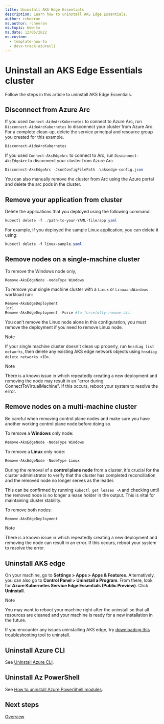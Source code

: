 ```yaml
---
title: Uninstall AKS Edge Essentials
description: Learn how to uninstall AKS Edge Essentials. 
author: rcheeran
ms.author: rcheeran
ms.topic: how-to
ms.date: 12/05/2022
ms.custom:
  - template-how-to
  - devx-track-azurecli
---
```


# Uninstall an AKS Edge Essentials cluster

Follow the steps in this article to uninstall AKS Edge Essentials.

## Disconnect from Azure Arc

If you used `Connect-AideArcKubernetes` to connect to Azure Arc, run `Disconnect-AideArcKubernetes` to disconnect your cluster from Azure Arc. For a complete clean-up, delete the service principal and resource group you created for this example.

```powershell
Disconnect-AideArcKubernetes
```

If you used `Connect-AksEdgeArc` to connect to Arc, run `Disconnect-AksEdgeArc` to disconnect your cluster from Azure Arc.

```powershell
Disconnect-AksEdgeArc -JsonConfigFilePath .\aksedge-config.json
```

You can also manually remove the cluster from Arc using the Azure portal and delete the arc pods in the cluster.

## Remove your application from cluster

Delete the applications that you deployed using the following command.

```powershell
kubectl delete -f ./path-to-your-YAML-file/app.yaml
```

For example, if you deployed the sample Linux application, you can delete it using:

```powershell
kubectl delete -f linux-sample.yaml
```

## Remove nodes on a single-machine cluster

To remove the Windows node only,

```powershell
Remove-AksEdgeNode -nodeType Windows
```

To remove your single machine cluster with a `Linux` or `LinuxandWindows` workload run:

```powershell
Remove-AksEdgeDeployment
(or)
Remove-AksEdgeDeployment -Force #to forcefully remove all.
```

You can't remove the Linux node alone in this configuration, you must remove the deployment if you need to remove Linux node.

> [!NOTE]
> If your single machine cluster doesn't clean up properly, run `hnsdiag list networks`, then delete any existing AKS edge network objects using `hnsdiag delete networks <ID>`.

> [!NOTE]
> There is a known issue in which repeatedly creating a new deployment and removing the node may result in an "error during ConnectToVirtualMachine". If this occurs, reboot your system to resolve the error.

## Remove nodes on a multi-machine cluster

Be careful when removing control plane nodes and make sure you have another working control plane node before doing so.

To remove a **Windows** only node:

```powershell
Remove-AksEdgeNode -NodeType Windows
```

To remove a **Linux** only node:

```powershell
Remove-AksEdgeNode -NodeType Linux
```

During the removal of a **control plane node** from a cluster, it's crucial for the cluster administrator to verify that the cluster has completed reconciliation and the removed node no longer serves as the leader.

This can be confirmed by running `kubectl get leases -A` and checking until the removed node is no longer a lease holder in the output. This is vital for maintaining cluster stability.

To remove both nodes:

```powershell
Remove-AksEdgeDeployment
```

> [!NOTE]
> There is a known issue in which repeatedly creating a new deployment and removing the node can result in an error. If this occurs, reboot your system to resolve the error.

## Uninstall AKS edge

On your machine, go to **Settings > Apps > Apps & Features**. Alternatively, you can also go to **Control Panel > Uninstall a Program**. From there, look for **Azure Kubernetes Service Edge Essentials (Public Preview)**. Click **Uninstall**.

> [!NOTE]
> You may want to reboot your machine right after the uninstall so that all resources are cleaned and your machine is ready for a new installation in the future.

If you encounter any issues uninstalling AKS edge, try [downloading this troubleshooting tool](https://support.microsoft.com/topic/fix-problems-that-block-programs-from-being-installed-or-removed-cca7d1b6-65a9-3d98-426b-e9f927e1eb4d) to uninstall.

## Uninstall Azure CLI

See [Uninstall Azure CLI](/cli/azure/install-azure-cli-windows#uninstall).

## Uninstall Az PowerShell

See [How to uninstall Azure PowerShell modules](/powershell/azure/uninstall-az-ps).

## Next steps

[Overview](aks-edge-overview.md)
